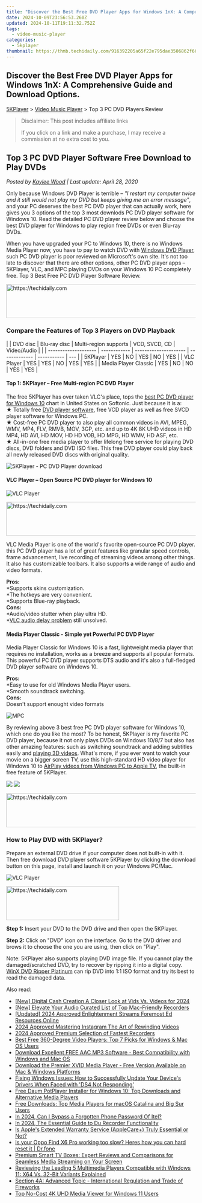 ```yaml
---
title: "Discover the Best Free DVD Player Apps for Windows 1nX: A Comprehensive Guide and Download Options."
date: 2024-10-09T23:56:53.260Z
updated: 2024-10-11T19:11:32.752Z
tags:
  - video-music-player
categories:
  - 5kplayer
thumbnail: https://thmb.techidaily.com/916392205a65f22e795dae3506862f66749385a09e794f561f2fddd69b31c591.png
---
```


## Discover the Best Free DVD Player Apps for Windows 1nX: A Comprehensive Guide and Download Options.

[5KPlayer](https://tools.techidaily.com/5kplayer/products/) \> [Video Music Player](https://tools.techidaily.com/5kplayer/video-music-player/) \> Top 3 PC DVD Players Review 

>  Disclaimer: This post includes affiliate links
>
>  If you click on a link and make a purchase, I may receive a commission at no extra cost to you.
>

## Top 3 PC DVD Player Software Free Download to Play DVDs

 _Posted by [Kaylee Wood](https://www.quora.com/profile/Amanda-Hu-21) | Last update: April 28, 2020_ 

Only because Windows DVD Player is terrible – _"I restart my computer twice and it still would not play my DVD but keeps giving me an error message"_, and your PC deserves the best PC DVD player that can actually work, here gives you 3 options of the top 3 most downlods PC DVD player software for Windows 10\. Read the detailed PC DVD player review below and choose the best DVD player for Windows to play region free DVDs or even Blu-ray DVDs. 

When you have upgraded your PC to Windows 10, there is no Windows Media Player now, you have to pay to watch DVD with [Windows DVD Player](https://tools.techidaily.com/5kplayer/video-music-player/), such PC DVD player is poor reviewed on Microsoft's own site. It's not too late to discover that there are other options, other PC DVD player apps – 5KPlayer, VLC, and MPC playing DVDs on your Windows 10 PC completely free. Top 3 Best Free PC DVD Player Software Review. 

<!-- affiliate ads begin -->
<a href="https://imp.i110150.net/c/5597632/798165/11305" target="_top" id="798165">
  <img src="//a.impactradius-go.com/display-ad/11305-798165" border="0" alt="https://techidaily.com" width="728" height="90"/>
</a>
<img height="0" width="0" src="https://imp.i110150.net/i/5597632/798165/11305" style="position:absolute;visibility:hidden;" border="0" />
<!-- affiliate ads end -->

### Compare the Features of Top 3 Players on DVD Playback

| |  DVD disc          | Blu-ray disc | Multi-region supports | VCD, SVCD, CD | Video/Audio |     |
| -------------------- | ------------ | --------------------- | ------------- | ----------- | --- |
| 5KPlayer             | YES          | NO                    | YES           | NO          | YES |
| VLC Player           | YES          | YES                   | NO            | YES         | YES |
| Media Player Classic | YES          | NO                    | NO            | YES         | YES |

#### **Top 1: 5KPlayer – Free Multi-region PC DVD Player**

The free 5KPlayer has over taken VLC's place, tops the [best PC DVD player for Windows 10](https://tools.techidaily.com/5kplayer/video-music-player/) chart in United States on Softonic. Just because it is a:  
 ★ Totally free [DVD player software](https://tools.techidaily.com/5kplayer/video-music-player/), free VCD player as well as free SVCD player software for Windows PC.  
★ Cost-free PC DVD player to also play all common videos in AVI, MPEG, WMV, MP4, FLV, RMVB, MOV, 3GP, etc. and up to 4K 8K UHD videos in HD MP4, HD AVI, HD MOV, HD HD VOB, HD MPG, HD WMV, HD ASF, etc.  
★ All-in-one free media player to offer lifelong free service for playing DVD discs, DVD folders and DVD ISO files. This free DVD player could play back all newly released DVD discs with original quality.

![5KPlayer - PC DVD Player download](https://www.5kplayer.com/video-music-player/img/5kplayer-play-video-free.jpg) 

#### **VLC Player – Open Source PC DVD player for Windows 10**

![VLC Player](https://www.5kplayer.com/video-music-player/img/vlc-windows7.jpg) 

<!-- affiliate ads begin -->
<a href="https://appsumo.8odi.net/c/5597632/2087485/7443" target="_top" id="2087485">
  <img src="//a.impactradius-go.com/display-ad/7443-2087485" border="0" alt="https://techidaily.com" width="728" height="90"/>
</a>
<img height="0" width="0" src="https://appsumo.8odi.net/i/5597632/2087485/7443" style="position:absolute;visibility:hidden;" border="0" />
<!-- affiliate ads end -->

VLC Media Player is one of the world's favorite open-source PC DVD player. this PC DVD player has a lot of great features like granular speed controls, frame advancement, live recording of streaming videos among other things. It also has customizable toolbars. It also supports a wide range of audio and video formats.

**Pros:**  
\*Supports skins customization.   
\*The hotkeys are very convenient.  
\*Supports Blue-ray playback.  
**Cons:**   
\*Audio/video stutter when play ultra HD.  
 \*[VLC audio delay problem](https://tools.techidaily.com/5kplayer/video-music-player/) still unsolved. 

#### **Media Player Classic - Simple yet Powerful PC DVD Player**

 Media Player Classic for Windows 10 is a fast, lightweight media player that requires no installation, works as a breeze and supports all popular formats. This powerful PC DVD player supports DTS audio and it's also a full-fledged DVD player software on Windows 10.

**Pros:**  
 \*Easy to use for old Windows Media Player users.   
\*Smooth soundtrack switching.  
**Cons:**   
Doesn't support enought video formats 

![MPC](https://www.5kplayer.com/video-music-player/img/media-player-classic-ui.jpg) 

By reviewing above 3 best free PC DVD player software for Windows 10, which one do you like the most? To be honest, 5KPlayer is my favorite PC DVD player, because it not only plays DVDs on Windows 10/8/7 but also has other amazing features: such as switching soundtrack and adding subtitles easily and [playing 3D videos](https://tools.techidaily.com/5kplayer/video-music-player/). What's more, if you ever want to watch your movie on a bigger screen TV, use this high-standard HD video player for Windows 10 to [AirPlay videos from Windows PC to Apple TV](https://tools.techidaily.com/5kplayer/airplay/), the built-in free feature of 5KPlayer.

[![](https://www.5kplayer.com/video-music-player/../button/freedownwhitewin.png)](https://tools.techidaily.com/5kplayer/products/) [![](https://www.5kplayer.com/video-music-player/../button/freedownbackmac.png)](https://tools.techidaily.com/5kplayer/products/) 

<!-- affiliate ads begin -->
<a href="https://aligracehair.sjv.io/c/5597632/1948895/19272" target="_top" id="1948895">
  <img src="//a.impactradius-go.com/display-ad/19272-1948895" border="0" alt="https://techidaily.com" width="728" height="90"/>
</a>
<img height="0" width="0" src="https://aligracehair.sjv.io/i/5597632/1948895/19272" style="position:absolute;visibility:hidden;" border="0" />
<!-- affiliate ads end -->

### **How to Play DVD with 5KPlayer?**

Prepare an external DVD drive if your computer does not built-in with it. Then free download DVD player software 5KPlayer by clicking the download button on this page, install and launch it on your Windows PC/Mac.

![VLC Player](https://www.5kplayer.com/video-music-player/img/5kplayer-dvd.jpg) 

<!-- affiliate ads begin -->
<a href="https://aligracehair.sjv.io/c/5597632/1925565/19272" target="_top" id="1925565">
  <img src="//a.impactradius-go.com/display-ad/19272-1925565" border="0" alt="https://techidaily.com" width="300" height="90"/>
</a>
<img height="0" width="0" src="https://aligracehair.sjv.io/i/5597632/1925565/19272" style="position:absolute;visibility:hidden;" border="0" />
<!-- affiliate ads end -->

**Step 1:** Insert your DVD to the DVD drive and then open the 5KPlayer. 

**Step 2:** Click on "DVD" icon on the interface. Go to the DVD driver and brows it to choose the one you are using, then click on "Play". 

Note: 5KPlayer also supports playing DVD image file. If you cannot play the damaged/scratched DVD, try to recover by ripping it into a digital copy. [WinX DVD Ripper Platinum](https://tools.techidaily.com/winxdvd/dvd-ripper-platinum/) can rip DVD into 1:1 ISO format and try its best to read the damaged data.

<ins class="adsbygoogle"
     style="display:block"
     data-ad-format="autorelaxed"
     data-ad-client="ca-pub-7571918770474297"
     data-ad-slot="1223367746"></ins>

<ins class="adsbygoogle"
     style="display:block"
     data-ad-client="ca-pub-7571918770474297"
     data-ad-slot="8358498916"
     data-ad-format="auto"
     data-full-width-responsive="true"></ins>

<span class="atpl-alsoreadstyle">Also read:</span>
<div><ul>
<li><a href="https://youtube-webster.techidaily.com/igital-cash-creation-a-closer-look-at-vids-vs-videos-for-2024/"><u>[New] Digital Cash Creation A Closer Look at Vids Vs. Videos for 2024</u></a></li>
<li><a href="https://screen-mirroring-recording.techidaily.com/new-elevate-your-audio-curated-list-of-top-mac-friendly-recorders/"><u>[New] Elevate Your Audio Curated List of Top Mac-Friendly Recorders</u></a></li>
<li><a href="https://eaxpv-info.techidaily.com/updated-2024-approved-enlightenment-streams-foremost-ed-resources-online/"><u>[Updated] 2024 Approved Enlightenment Streams Foremost Ed Resources Online</u></a></li>
<li><a href="https://instagram-video-recordings.techidaily.com/2024-approved-mastering-instagram-the-art-of-rewinding-videos/"><u>2024 Approved Mastering Instagram The Art of Rewinding Videos</u></a></li>
<li><a href="https://visual-screen-recording.techidaily.com/2024-approved-premium-selection-of-fastest-recorders/"><u>2024 Approved Premium Selection of Fastest Recorders</u></a></li>
<li><a href="https://video-ai-editor.techidaily.com/best-free-360-degree-video-players-top-7-picks-for-windows-and-mac-os-users/"><u>Best Free 360-Degree Video Players: Top 7 Picks for Windows & Mac OS Users</u></a></li>
<li><a href="https://video-ai-editor.techidaily.com/download-excellent-free-aac-mp3-software-best-compatibility-with-windows-and-mac-os/"><u>Download Excellent FREE AAC MP3 Software - Best Compatibility with Windows and Mac OS</u></a></li>
<li><a href="https://video-ai-editor.techidaily.com/download-the-premier-xvid-media-player-free-version-available-on-mac-and-windows-platforms/"><u>Download the Premier XVID Media Player - Free Version Available on Mac & Windows Platforms</u></a></li>
<li><a href="https://iphone-unlock.techidaily.com/fixing-windows-issues-how-to-successfully-update-your-devices-drivers-when-faced-with-ds4-not-responding/"><u>Fixing Windows Issues: How to Successfully Update Your Device's Drivers When Faced with 'DS4 Not Responding'</u></a></li>
<li><a href="https://video-ai-editor.techidaily.com/free-daum-potplayer-installer-for-windows-10-top-downloads-and-alternative-media-players/"><u>Free Daum PotPlayer Installer for Windows 10: Top Downloads and Alternative Media Players</u></a></li>
<li><a href="https://video-ai-editor.techidaily.com/free-downloads-top-media-players-for-macos-catalina-and-big-sur-users/"><u>Free Downloads: Top Media Players for macOS Catalina and Big Sur Users</u></a></li>
<li><a href="https://unlock-android.techidaily.com/in-2024-can-i-bypass-a-forgotten-phone-password-of-itel-by-drfone-android/"><u>In 2024, Can I Bypass a Forgotten Phone Password Of Itel?</u></a></li>
<li><a href="https://screen-sharing-recording.techidaily.com/in-2024-the-essential-guide-to-du-recorder-functionality/"><u>In 2024, The Essential Guide to Du Recorder Functionality</u></a></li>
<li><a href="https://buynow-reviews.techidaily.com/is-apples-extended-warranty-service-applecareplus-truly-essential-or-not/"><u>Is Apple's Extended Warranty Service (AppleCare+) Truly Essential or Not?</u></a></li>
<li><a href="https://techidaily.com/is-your-oppo-find-x6-pro-working-too-slow-heres-how-you-can-hard-reset-it-drfone-by-drfone-reset-android-reset-android/"><u>Is your Oppo Find X6 Pro working too slow? Heres how you can hard reset it | Dr.fone</u></a></li>
<li><a href="https://video-ai-editor.techidaily.com/premium-smart-tv-boxes-expert-reviews-and-comparisons-for-seamless-media-streaming-on-your-screen/"><u>Premium Smart TV Boxes: Expert Reviews and Comparisons for Seamless Media Streaming on Your Screen</u></a></li>
<li><a href="https://video-ai-editor.techidaily.com/reviewing-the-leading-5-multimedia-players-compatible-with-windows-11-x64-vs-32-bit-variants-explained/"><u>Reviewing the Leading 5 Multimedia Players Compatible with Windows 11: X64 Vs. 32-Bit Variants Explained</u></a></li>
<li><a href="https://video-ai-editor.techidaily.com/section-4a-advanced-topic-international-regulation-and-trade-of-fireworks/"><u>Section 4A: Advanced Topic - International Regulation and Trade of Fireworks</u></a></li>
<li><a href="https://video-ai-editor.techidaily.com/top-no-cost-4k-uhd-media-viewer-for-windows-11-users/"><u>Top No-Cost 4K UHD Media Viewer for Windows 11 Users</u></a></li>
</ul></div>

